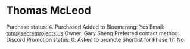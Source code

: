 # Thomas McLeod

Purchase status: 4. Purchased
Added to Bloomerang: Yes
Email: tom@secretprojects.us
Owner: Gary Sheng
Preferred contact method: Discord
Promotion status: 0. Asked to promote
Shortlist for Phase 1?: No